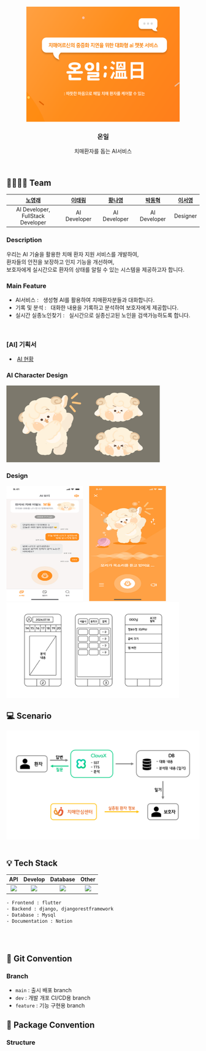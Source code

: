 <br>
<div align="center">
  <img src="https://github.com/sozerong/dataset/blob/main/%EC%98%A8%EC%9D%BC2.png" width=400 height=300 /><br>
  <h3 align="center">온일</h3>
  <p align="center">
    치매환자를 돕는 AI서비스<br>
  </p>
</div>
<br>


## 👨‍👩‍👧‍👧 Team
| [노영래](https://github.com/sozerong) | [이태림](https://github.com/dkwkdkwkdkwk) | [황나영](https://github.com/bossna0) | [박동혁]() | [이서영]() |
| :----------------------------------------: | :----------------------------------------: | :----------------------------------------: | :----------------------------------------: | :----------------------------------------: |
| AI Developer,<br>FullStack Developer | AI Developer | AI Developer | AI Developer | Designer |


### Description
우리는 AI 기술을 활용한 치매 환자 지원 서비스를 개발하여, <br>
환자들의 안전을 보장하고 인지 기능을 개선하며, <br>
보호자에게 실시간으로 환자의 상태를 알릴 수 있는 시스템을 제공하고자 합니다.


### Main Feature
- AI서비스&nbsp;:&nbsp;&nbsp; 생성형 AI를 활용하여 치매환자분들과 대화합니다.
- 기록 및 분석&nbsp;:&nbsp;&nbsp; 대화한 내용을 기록하고 분석하여 보호자에게 제공합니다.
- 실시간 실종노인찾기&nbsp;:&nbsp;&nbsp; 실시간으로 실종신고된 노인을 검색가능하도록 합니다.
<br>



### [AI] 기획서
- &nbsp;<a href="https://calm-cabin-f5c.notion.site/AI-aab3c02394ce4b038f01f27a7b12ac4f?pvs=4">AI 현황</a><br>



### AI Character Design
<a align="center"><img src="https://github.com/sozerong/dataset/blob/main/%EB%AA%A8%EB%A6%AC%20%EB%94%94%EC%9E%90%EC%9D%B8.jpg" width=400 height=200/><br></a>

### Design
<a align="center"><img src="https://github.com/sozerong/dataset/blob/main/%EB%94%94%EC%9E%90%EC%9D%B81.jpg" width=200 height=300/>&nbsp;&nbsp;&nbsp;&nbsp;<img src="https://github.com/sozerong/dataset/blob/main/%EB%94%94%EC%9E%90%EC%9D%B82.jpg" width=200 height=300/><br></a>
<a align="center"><img src="https://github.com/sozerong/dataset/blob/main/%EA%B8%B0%EC%B4%88%EB%94%94%EC%9E%90%EC%9D%B8.png" width=450 height=250/></a>

## 💻 Scenario
<img src="https://github.com/sozerong/dataset/blob/main/%EC%8B%9C%EB%82%98%EB%A6%AC%EC%98%A4.png" /><br><br>


## 💡 Tech Stack
API|Develop|Database|Other|
|:------:|:------:|:------:|:------:|
|<img src="https://img.shields.io/badge/django-092E20?style=for-the-badge&logo=django&logoColor=white"/>|<img src="https://img.shields.io/badge/flutter-02569B?style=for-the-badge&logo=flutter&logoColor=white">|<img src="https://img.shields.io/badge/mysql-4479A1?style=for-the-badge&logo=mysql&logoColor=white">|<img src="https://img.shields.io/badge/python-3776AB?style=for-the-badge&logo=python&logoColor=white">|

```
- Frontend : flutter
- Backend : django, djangorestframework
- Database : Mysql
- Documentation : Notion
```
<br><br>

## 🤝 Git Convention

### Branch
- `main` : 출시 배포 branch 
- `dev` : 개발 개포 CI/CD용 branch
- `feature` : 기능 구현용 branch




## 📂 Package Convention

### Structure

